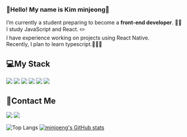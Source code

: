 ### 👋Hello! My name is Kim minjeong👋 
I’m currently a student preparing to become a **front-end developer**. 👩‍🏫<br/>
I study JavaScript and React. ✏️<br/>
I have experience working on projects using React Native. <br/>
Recently, I plan to learn typescript.💪💪💪
<br/>

<h2>💻My Stack</h2>
<div>
  <img src="https://img.shields.io/badge/javascript-F7DF1E?style=flat-square&logo=Javascript&logoColor=white"/>
  <img src="https://img.shields.io/badge/react-61DAFB?style=flat-square&logo=React&logoColor=white"/>
  <img src="https://img.shields.io/badge/HTML-E34F26?style=flat-square&logo=HTML5&logoColor=white"/>
  <img src="https://img.shields.io/badge/CSS-1572B6?style=flat-square&logo=CSS3&logoColor=white"/>
  <img src="https://img.shields.io/badge/styled-components-DB7093?style=flat-square&logo=styled-components&logoColor=red"/>
  <img src="https://img.shields.io/badge/firebase-FFCA28?style=flat-square&logo=Firebase&logoColor=black"/>
</div>


<h2>📲Contact Me</h2>
<a href=""><img src="https://img.shields.io/badge/Github-181717?style=flat-square&logo=Github&logoColor=white"/></a>
<a href="https://mongsira.tistory.com"><img src="https://img.shields.io/badge/Tistory-000000?style=flat-square&logo=Tistory&logoColor=white"/></a>

<!--
**minjeong9919/minjeong9919** is a ✨ _special_ ✨ repository because its `README.md` (this file) appears on your GitHub profile.

Here are some ideas to get you started:

- 🔭 I’m currently working on ... 
- 🌱 I’m currently learning ...
- 👯 I’m looking to collaborate on ...
- 🤔 I’m looking for help with ...
- 💬 Ask me about ...
- 📫 How to reach me: ...
- 😄 Pronouns: ...
- ⚡ Fun fact: ...
-->

![Top Langs](https://github-readme-stats.vercel.app/api/top-langs/?username=jaeho13&layout=compact)
[![minjoeng's GitHub stats](https://github-readme-stats.vercel.app/api?username=minjeong9919&count_private=true&show_icons=true)](https://github.com/minjeong9919/github-readme-stats)<br/>
